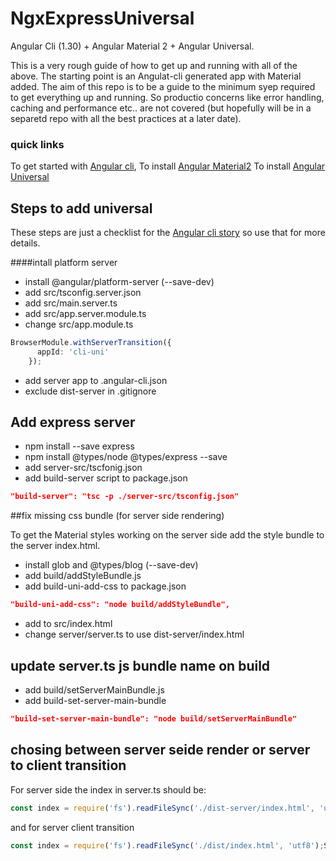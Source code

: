 # NgxExpressUniversal

Angular Cli (1.30) + Angular Material 2 + Angular Universal.

This is a very rough guide of how to get up and running with all of the above. The starting point is an Angulat-cli generated app with Material added. The aim of this repo is to be a guide to the minimum syep required to get everything up and running. So productio concerns like error handling, caching and performance etc.. are not covered (but hopefully will be in a separetd repo with all the best practices at a later date).

### quick links
To get started with [Angular cli](https://github.com/angular/angular-cli),
To install [Angular Material2](https://github.com/angular/material2/blob/master/guides/getting-started.md)
To install [Angular Universal](https://github.com/angular/angular-cli/wiki/stories-universal-rendering)

## Steps to add universal

These steps are just a checklist for the [Angular cli story](https://github.com/angular/angular-cli) so use that for more details.

####intall platform server

* install @angular/platform-server (--save-dev)
* add src/tsconfig.server.json
* add src/main.server.ts
* add src/app.server.module.ts
* change src/app.module.ts

```typescript
BrowserModule.withServerTransition({
      appId: 'cli-uni'
    });
```

* add server app to .angular-cli.json
* exclude dist-server in .gitignore 

## Add express server

* npm install --save express
* npm install @types/node @types/express --save
* add server-src/tscfonig.json
* add build-server script to package.json

```json
"build-server": "tsc -p ./server-src/tsconfig.json"
```

##fix missing css bundle (for server side rendering)

To get the Material styles working on the server side add the style bundle to the server index.html.

* install glob and @types/blog (--save-dev)
* add build/addStyleBundle.js
* add build-uni-add-css to package.json

```json
"build-uni-add-css": "node build/addStyleBundle",
```

* add <!--css-bundle--> to src/index.html
* change server/server.ts to use dist-server/index.html

## update server.ts js bundle name on build

* add build/setServerMainBundle.js
* add build-set-server-main-bundle

```json
"build-set-server-main-bundle": "node build/setServerMainBundle"
```

## chosing between server seide render or server to client transition

For server side the index in server.ts should be:

```typescript
const index = require('fs').readFileSync('./dist-server/index.html', 'utf8');
```

and for server client transition

```typescript
const index = require('fs').readFileSync('./dist/index.html', 'utf8');S
```


